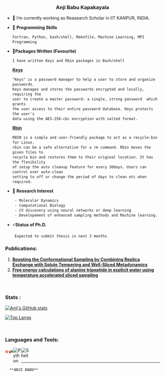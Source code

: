 ### <div style="text-align: center"> Anji Babu Kapakayala </div>


- 🔭 I’m currently working as Reasearch Scholar in IIT KANPUR, INDIA.

- 🌱 **Programming Skills**

      Fortran, Python, bash/shell, Makefile, Machine Learning, MPI Programming
- 🌱**Packages Written (Favourite)**

      I have written Keys and Rbin packages in Bash/shell
     [**Keys**](https://github.com/anjibabuIITK/Keys-The_Password_Manager/releases/tag/1.0)
     
      "Keys" is a password manager to help a user to store and organize passwords.
      Keys manages and stores the passwords encrypted and locally, requiring the 
      user to create a master password: a single, strong password  which  grants 
      the user access to their entire password database. Keys protects the user's
      data using the AES-256-cbc encryption with salted format.
     [**Rbin**](https://github.com/anjibabuIITK/RECYCLEBIN_for_Linux/releases/tag/v1.0)
     
      RBIN is a simple and user-friendly package to act as a recycle-bin for Linux. 
      rbin can be a safe alternative for a rm command. Rbin moves the given files to
      recycle bin and restores them to their original location. It has the flexibility
      of setup the auto cleanup feature for every 30days. Users can control over auto-clean
      setting to off or change the period of days to clean etc when required.
           
- 💬 **Research Interest** 
   
       - Molecular Dynamics
       - Computational Biology
       - CV discovery using neural networks or deep learning
       - Developement of enhanced sampling methods and Machine learning.
       
- ⚡**Status of Ph.D.**
 
       Expected to submit thesis in next 3 months

### Publications:

1. [**Boosting the Conformational Sampling by Combining Replica Exchange with Solute Tempering and Well-Sliced Metadynamics**](https://onlinelibrary.wiley.com/doi/10.1002/jcc.26752)
2. [**Free energy calculations of alanine tripeptide in explicit water using temperature accelerated sliced sampling**](https://scholar.google.com/citations?view_op=view_citation&hl=en&user=jd_jV80AAAAJ&citation_for_view=jd_jV80AAAAJ:u5HHmVD_uO8C)
<br />

### Stats :
[![Anji's GitHub stats](https://github-readme-stats.vercel.app/api?username=anjibabuIITK&show_icons=true&theme=merko)](https://github.com/anjibabuIITK/github-readme-stats)

[![Top Langs](https://github-readme-stats.vercel.app/api/top-langs/?username=anjibabuIITK&hide=javascript,html,Roff,css,Cmake&layout=compact&theme=radical)](https://github.com/anjibabuIITK/github-readme-stats)

<br />

### Languages and Tools:
[<img align="left" alt="Git" width="26px" src="https://raw.githubusercontent.com/github/explore/80688e429a7d4ef2fca1e82350fe8e3517d3494d/topics/git/git.png" />](webdevplaylist)
[<img align="left" alt="Python" width="26px" src="https://upload.wikimedia.org/wikipedia/commons/c/c3/Python-logo-notext.svg"/>](webdevplaylist)
[<img align="left" alt="Shell" width="26px" src="https://bashlogo.com/img/logo/png/monochrome_dark.png"/>](webdevplaylist)



<br />
<br />

----
      **ANJI BABU**
